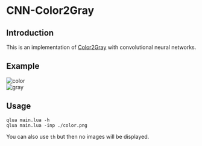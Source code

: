 # CNN-Color2Gray


## Introduction

This is an implementation of [Color2Gray](http://www.cs.northwestern.edu/~ago820/color2gray/) with convolutional neural networks.  

## Example
![color]('./color.png')  
![gray]('./gray.png')

## Usage

    qlua main.lua -h
    qlua main.lua -inp ./color.png  

You can also use `th` but then no images will be displayed.